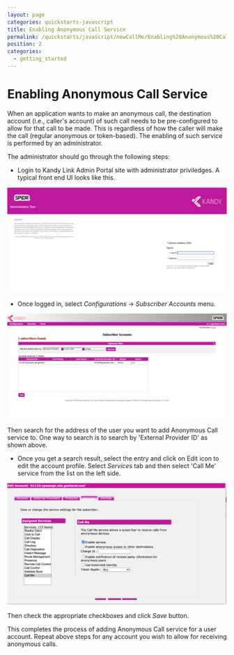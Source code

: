 ```yaml
---
layout: page
categories: quickstarts-javascript
title: Enabling Anonymous Call Service
permalink: /quickstarts/javascript/newCallMe/Enabling%20Anonymous%20Call%20Service
position: 2
categories:
  - getting_started
---
```


# Enabling Anonymous Call Service

When an application wants to make an anonymous call, the destination account (i.e., caller's account) of such call needs to be pre-configured to allow for that call to be made. This is regardless of how the caller will make the call (regular anonymous or token-based). The enabling of such service is performed by an administrator.

The administrator should go through the following steps:

- Login to Kandy Link Admin Portal site with administrator priviledges. A typical front end UI looks like this.

![Admin Portal](admin_portal.png)

- Once logged in, select _Configurations_ -> _Subscriber Accounts_ menu.

![Subscriber Accounts](subscriber_accounts.png)

Then search for the address of the user you want to add Anonymous Call service to.
One way to search is to search by 'External Provider ID' as shown above.

- Once you get a search result, select the entry and click on Edit icon to edit the account profile. Select _Services_ tab and then select 'Call Me' service from the list on the left side.

![Adding CallMe Service](adding_callme_service.png)

Then check the appropriate checkboxes and click _Save_ button.

This completes the process of adding Anonymous Call service for a user account.
Repeat above steps for any account you wish to allow for receiving anonymous calls.

